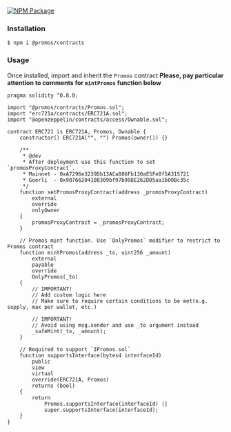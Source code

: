 [![NPM Package](https://img.shields.io/npm/v/@promos/contracts.svg)](https://www.npmjs.org/package/@promos/contracts)

### Installation

```console
$ npm i @promos/contracts
```

### Usage

Once installed, import and inherit the `Promos` contract
**Please, pay particular attention to comments for `mintPromos` function below**

```solidity
pragma solidity ^0.8.0;

import "@promos/contracts/Promos.sol";
import "erc721a/contracts/ERC721A.sol";
import "@openzeppelin/contracts/access/Ownable.sol";

contract ERC721 is ERC721A, Promos, Ownable {
    constructor() ERC721A("", "") Promos(owner()) {}

    /**
     * @dev 
     * After deployment use this function to set `promosProxyContract`. 
     * Mainnet - 0xA7296e3239Db13ACa886Fb130aE5Fe8f5A315721 
     * Goerli  - 0x90766204108309bf97b998E262D05aa1b00Bc35c
     */
    function setPromosProxyContract(address _promosProxyContract)
        external
        override
        onlyOwner
    {
        promosProxyContract = _promosProxyContract;
    }

    // Promos mint function. Use `OnlyPromos` modifier to restrict to Promos contract
    function mintPromos(address _to, uint256 _amount)
        external
        payable
        override
        OnlyPromos(_to)
    {
        // IMPORTANT!
        // Add custom logic here
        // Make sure to require certain conditions to be met(e.g. supply, max per wallet, etc.)

        // IMPORTANT! 
        // Avoid using msg.sender and use _to argument instead
        _safeMint(_to, _amount);
    }

    // Required to support `IPromos.sol`
    function supportsInterface(bytes4 interfaceId)
        public
        view
        virtual
        override(ERC721A, Promos)
        returns (bool)
    {
        return
            Promos.supportsInterface(interfaceId) ||
            super.supportsInterface(interfaceId);
    }
}
```
